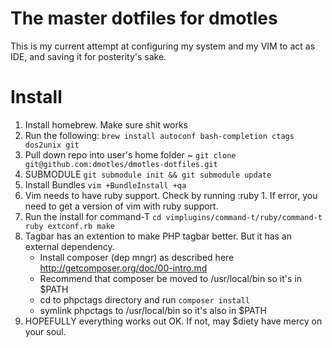# The master dotfiles for dmotles
This is my current attempt at configuring my system and my VIM to act as IDE, and saving it for posterity's sake.

# Install
1. Install homebrew. Make sure shit works
2. Run the following:
    `brew install autoconf bash-completion ctags dos2unix git`
3. Pull down repo into user's home folder ~
    `git clone git@github.com:dmotles/dmotles-dotfiles.git`
4. SUBMODULE
    `git submodule init && git submodule update`
5. Install Bundles
    `vim +BundleInstall +qa`
6. Vim needs to have ruby support. Check by running :ruby 1. If error, you need
   to get a version of vim with ruby support.
5. Run the install for command-T
    `cd vimplugins/command-t/ruby/command-t
    ruby extconf.rb
    make`
6. Tagbar has an extention to make PHP tagbar better. But it has an external
   dependency.
   - Install composer (dep mngr) as described here http://getcomposer.org/doc/00-intro.md
   - Recommend that composer be moved to /usr/local/bin so it's in $PATH
   - cd to phpctags directory and run `composer install`
   - symlink phpctags to /usr/local/bin so it's also in $PATH
7. HOPEFULLY everything works out OK. If not, may $diety have mercy on your soul.
